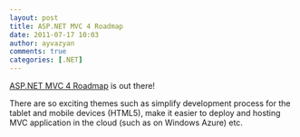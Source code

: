 ```yaml
---
layout: post
title: ASP.NET MVC 4 Roadmap
date: 2011-07-17 10:03
author: ayvazyan
comments: true
categories: [.NET]
---
```

<p><a href="http://aspnet.codeplex.com/wikipage?title=ASP.NET%20MVC%204%20RoadMap">ASP.NET MVC 4 Roadmap</a> is out there!</p>  <p>There are so exciting themes such as simplify development process for the tablet and mobile devices (HTML5), make it easier to deploy and hosting MVC application in the cloud (such as on Windows Azure) etc.</p>
